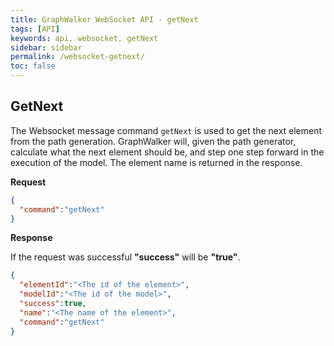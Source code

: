 ```yaml
---
title: GraphWalker WebSocket API - getNext
tags: [API]
keywords: api, websocket, getNext
sidebar: sidebar
permalink: /websocket-getnext/
toc: false
---
```




## GetNext
The Websocket message command `getNext` is used to get the next element from the path generation. GraphWalker will, given the path generator, calculate what the next element should be, and step one step forward in the execution of the model. The element name is returned in the response.
 
**Request**

```json
{
  "command":"getNext"
}
```

**Response**

If the request was successful **"success"** will be **"true"**.

```json
{  
  "elementId":"<The id of the element>",
  "modelId":"<The id of the model>",
  "success":true,
  "name":"<The name of the element>",
  "command":"getNext"
}
```
